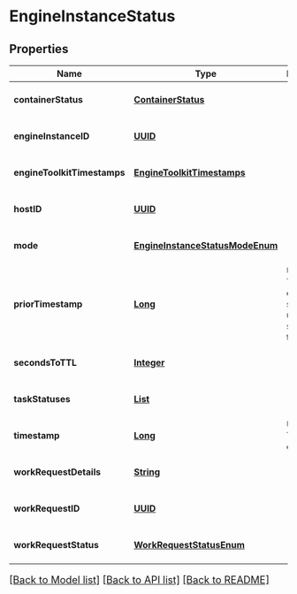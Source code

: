 # EngineInstanceStatus
## Properties

Name | Type | Description | Notes
------------ | ------------- | ------------- | -------------
**containerStatus** | [**ContainerStatus**](ContainerStatus.md) |  | [optional] [default to null]
**engineInstanceID** | [**UUID**](UUID.md) |  | [optional] [default to null]
**engineToolkitTimestamps** | [**EngineToolkitTimestamps**](EngineToolkitTimestamps.md) |  | [optional] [default to null]
**hostID** | [**UUID**](UUID.md) |  | [optional] [default to null]
**mode** | [**EngineInstanceStatusModeEnum**](EngineInstanceStatusModeEnum.md) |  | [optional] [default to null]
**priorTimestamp** | [**Long**](long.md) | UTC Timestamp of last status update or start of new task | [optional] [default to null]
**secondsToTTL** | [**Integer**](integer.md) |  | [optional] [default to null]
**taskStatuses** | [**List**](TaskStatusDetail.md) |  | [optional] [default to null]
**timestamp** | [**Long**](long.md) | UTC Timestamp of NOW() | [optional] [default to null]
**workRequestDetails** | [**String**](string.md) |  | [optional] [default to null]
**workRequestID** | [**UUID**](UUID.md) |  | [optional] [default to null]
**workRequestStatus** | [**WorkRequestStatusEnum**](WorkRequestStatusEnum.md) |  | [optional] [default to null]

[[Back to Model list]](../README.md#documentation-for-models) [[Back to API list]](../README.md#documentation-for-api-endpoints) [[Back to README]](../README.md)

<style>
     p, ul, ol, li { font-size: 18px !important;}
</style>

